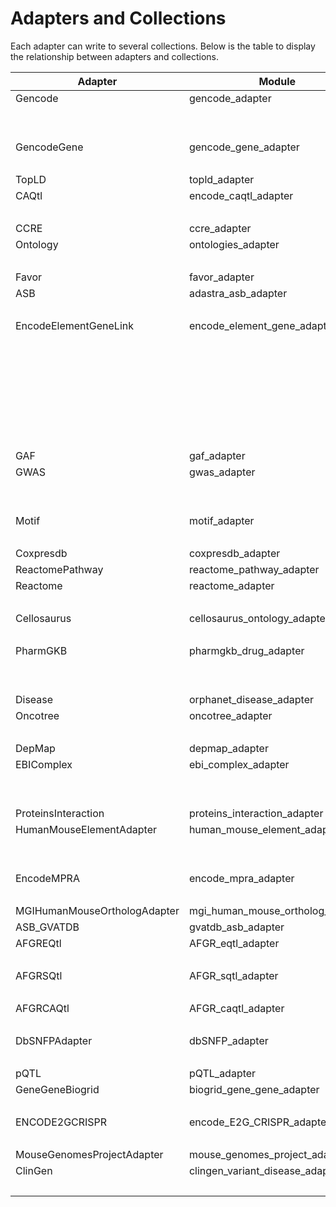 # Adapters and Collections

Each adapter can write to several collections. Below is the table to display the relationship between adapters and collections.

| Adapter              | Module                    | Collection Name                                         |
|----------------------|---------------------------|---------------------------------------------------------|
| Gencode              | gencode_adapter           | transcripts                                             |
|                      |                           | mm_transcripts                                          |
|                      |                           | genes_transcripts                                       |
| GencodeGene          | gencode_gene_adapter      | genes                                                   |
|                      |                           | mm_genes                                                |
| TopLD                | topld_adapter             | variants_variants                                       |
| CAQtl                | encode_caqtl_adapter      | regulatory_regions                                      |
|                      |                           | variants_regulatory_regions                             |
| CCRE                 | ccre_adapter              | regulatory_regions                                      |
| Ontology             | ontologies_adapter        | ontology_terms                                          |
|                      |                           | ontology_terms_ontology_terms                           |
| Favor                | favor_adapter             | variants                                                |
| ASB                  | adastra_asb_adapter       | variants_proteins                                       |
|                      |                           | variants_proteins_terms                                 |
|EncodeElementGeneLink |encode_element_gene_adapter| regulatory_regions_genes                                |
|                      |                           | regulatory_regions                                      |
|                      |                           | regulatory_regions_genes_biosamples                     |
|                      |                           | regulatory_regions_genes_biosamples_treatments_CHEBI    |
|                      |                           | regulatory_regions_genes_biosamples_treatments_proteins |
|                      |                           | regulatory_regions_genes_biosamples_donors              |
|                      |                           | donors                                                  |
|                      |                           | ontology_terms                                          |
| GAF                  | gaf_adapter               | go_terms_annotations                                    |
| GWAS                 | gwas_adapter              | studies                                                 |
|                      |                           | variants_phenotypes                                     |
|                      |                           | variants_phenotypes_studies                             |
| Motif                | motif_adapter             | motifs                                                  |
|                      |                           | motifs_proteins                                         |
| Coxpresdb            | coxpresdb_adapter         | genes_genes                                             |
| ReactomePathway      | reactome_pathway_adapter  | pathways                                                |
| Reactome             | reactome_adapter          | genes_pathways                                          |
|                      |                           | pathways_pathways                                       |
| Cellosaurus         |cellosaurus_ontology_adapter| ontology_terms                                          |
|                      |                           | ontology_terms_ontology_terms                           |
| PharmGKB             | pharmgkb_drug_adapter     | drugs                                                   |
|                      |                           | variants_drugs                                          |
|                      |                           | variants_drugs_genes                                    |
| Disease              | orphanet_disease_adapter  | diseases_genes                                          |
| Oncotree             | oncotree_adapter          | ontology_terms                                          |
|                      |                           | ontology_terms_ontology_terms                           |
| DepMap               | depmap_adapter            | genes_terms                                             |
| EBIComplex           | ebi_complex_adapter       | complexes                                               |
|                      |                           | complexes_proteins                                      |
|                      |                           | complexes_terms                                         |
| ProteinsInteraction  | proteins_interaction_adapter | proteins_proteins                                    |
| HumanMouseElementAdapter | human_mouse_element_adapter | mm_regulatory_regions                             |
|                      |                           | regulatory_regions                                      |
|                      |                           | regulatory_regions_mm_regulatory_regions                |
| EncodeMPRA           | encode_mpra_adapter       | regulatory_regions                                      |
|                      |                           | regulatory_regions_biosamples                           |
| MGIHumanMouseOrthologAdapter | mgi_human_mouse_ortholog_adapter | genes_mm_genes                           |
| ASB_GVATDB           | gvatdb_asb_adapter        | variants_proteins                                       |
| AFGREQtl             | AFGR_eqtl_adapter         | variants_genes                                          |
|                      |                           | variants_genes_terms                                    |
| AFGRSQtl             | AFGR_sqtl_adapter         | variants_genes                                          |
|                      |                           | variants_genes_terms                                    |
| AFGRCAQtl            | AFGR_caqtl_adapter        | regulatory_regions                                      |
|                      |                           | variants_regulatory_regions                             |
| DbSNFPAdapter        | dbSNFP_adapter            | coding_variants                                         |
|                      |                           | variants_coding_variants                                |
| pQTL                 | pQTL_adapter              | variants_proteins                                       |
| GeneGeneBiogrid      | biogrid_gene_gene_adapter | genes_genes                                             |
|                      |                           | mm_genes_mm_genes                                       |
| ENCODE2GCRISPR       | encode_E2G_CRISPR_adapter | regulatory_regions                                      |
|                      |                           | regulatory_regions_genes                                |
| MouseGenomesProjectAdapter | mouse_genomes_project_adapter| mm_variants                                    |
| ClinGen        | clingen_variant_disease_adapter | variants_diseases                                       |
|                      |                           | variants_diseases_genes                                 |
